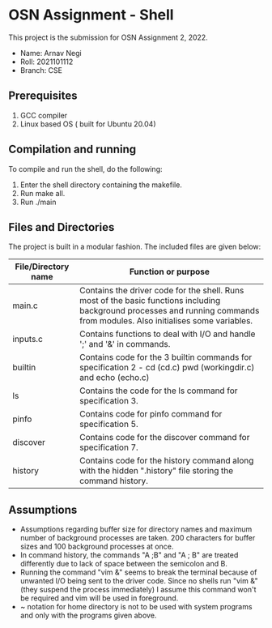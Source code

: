 # OSN Assignment - Shell

This project is the submission for OSN Assignment 2, 2022.

- Name: Arnav Negi
- Roll: 2021101112
- Branch: CSE

## Prerequisites

 1. GCC compiler
 2. Linux based OS ( built for Ubuntu 20.04)

## Compilation and running

To compile and run the shell, do the following:

 1. Enter the shell directory containing the makefile.
 2. Run make all.
 3. Run ./main

## Files and Directories

The project is built in a modular fashion. The included files are given below:

|File/Directory name |Function or purpose  |
|--|--|
| main.c | Contains the driver code for the shell. Runs most of the basic functions including background processes and running commands from modules. Also initialises some variables.|
|inputs.c|Contains functions to deal with I/O and handle ';' and '&' in commands.|
|builtin|Contains code for the 3 builtin commands for specification 2 - cd (cd.c) pwd (workingdir.c) and echo (echo.c)|
|ls|Contains the code for the ls command for specification 3.|
|pinfo|Contains code for pinfo command for specification 5.|
|discover|Contains code for the discover command for specification 7.|
|history|Contains code for the history command along with the hidden ".history" file storing the command history.|

## Assumptions

- Assumptions regarding buffer size for directory names and maximum number of background processes are taken. 200 characters for buffer sizes and 100 background processes at once.
- In command history, the commands "A ;B" and "A ; B" are treated differently due to lack of space between the semicolon and B.
- Running the command "vim &" seems to break the terminal because of unwanted I/O being sent to the driver code. Since no shells run "vim &" (they suspend the process immediately) I assume this command won't be required and vim will be used in foreground.
- ~ notation for home directory is not to be used with system programs and only with the programs given above.
